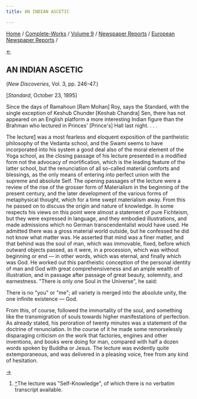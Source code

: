 ```yaml
---
title: AN INDIAN ASCETIC

---
```

<div>

[Home](../../../../index.htm) /
[Complete-Works](../../../complete_works.htm) / [Volume
9](../../volume_9_contents.htm) / [Newspaper
Reports](../newspaper_reports_contents.htm) / [European Newspaper
Reports](european_newspaper_contents.htm) /

[←](maidenhead_adviser_oct_23_1895.htm)

## AN INDIAN ASCETIC

(*New Discoveries*, Vol. 3, pp. 246-47.)

\[*Standard*, October 23, 1895\]

Since the days of Ramahoun \[Ram Mohan\] Roy, says the Standard, with
the single exception of Keshub Chunder \[Keshab Chandra\] Sen, there has
not appeared on an English platform a more interesting Indian figure
than the Brahman who lectured in Princes' \[Prince's\] Hall last night.
. . .

The lecture[1](#fn1) was a most fearless and eloquent exposition of the
pantheistic philosophy of the Vedanta school, and the Swami seems to
have incorporated into his system a good deal also of the moral element
of the Yoga school, as the closing passage of his lecture presented in a
modified form not the advocacy of mortification, which is the leading
feature of the latter school, but the renunciation of all so-called
material comforts and blessings, as the only means of entering into
perfect union with the supreme and absolute Self. The opening passages
of the lecture were a review of the rise of the grosser form of
Materialism in the beginning of the present century, and the later
development of the various forms of metaphysical thought, which for a
time swept materialism away. From this he passed on to discuss the
origin and nature of knowledge. In some respects his views on this point
were almost a statement of pure Fichteism, but they were expressed in
language, and they embodied illustrations, and made admissions which no
German transcendentalist would have used. He admitted there was a gross
material world outside, but he confessed he did not know what matter
was. He asserted that mind was a finer matter, and that behind was the
soul of man, which was immovable, fixed, before which outward objects
passed, as it were, in a procession, which was without beginning or end
— in other words, which was eternal, and finally which was God. He
worked out this pantheistic conception of the personal identity of man
and God with great comprehensiveness and an ample wealth of
illustration, and in passage after passage of great beauty, solemnity,
and earnestness. "There is only one Soul in the Universe", he said:

There is no "you" or "me"; all variety is merged into the absolute
unity, the one infinite existence — God.

From this, of course, followed the immortality of the soul, and
something like the transmigration of souls towards higher manifestations
of perfection. As already stated, his peroration of twenty minutes was a
statement of the doctrine of renunciation. In the course of it he made
some remorselessly disparaging criticism on the work that factories,
engines and other inventions, and books were doing for man, compared
with half a dozen words spoken by Buddha or Jesus. The lecture was
evidently quite extemporaneous, and was delivered in a pleasing voice,
free from any kind of hesitation.

[→](london_morning_post_oct_23_1895.htm)

</div>

1.  [^](#fn1_1)The lecture was "Self-Knowledge", of which there is no
    verbatim transcript available.
